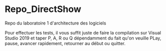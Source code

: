 # Repo_DirectShow
Repo du laboratoire 1 d'architecture des logiciels 

Pour effectuer les tests, il vous suffit juste de faire la compilation sur Visual Studio 2019 et taper P, A, R ou Q dépendamment du fait qu'on veuille PLay, pause, avancer rapidement, retourner au début ou quitter.
